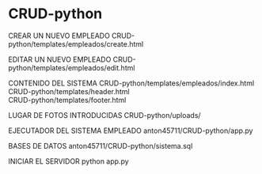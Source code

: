 # CRUD-python


CREAR UN NUEVO EMPLEADO
CRUD-python/templates/empleados/create.html               

EDITAR UN NUEVO EMPLEADO
CRUD-python/templates/empleados/edit.html 		  

CONTENIDO DEL SISTEMA
CRUD-python/templates/empleados/index.html		   
CRUD-python/templates/header.html			   
CRUD-python/templates/footer.html

LUGAR DE FOTOS INTRODUCIDAS 
CRUD-python/uploads/					   

EJECUTADOR DEL SISTEMA EMPLEADO
anton45711/CRUD-python/app.py

BASES DE DATOS
anton45711/CRUD-python/sistema.sql                   

INICIAR EL SERVIDOR
python app.py      
